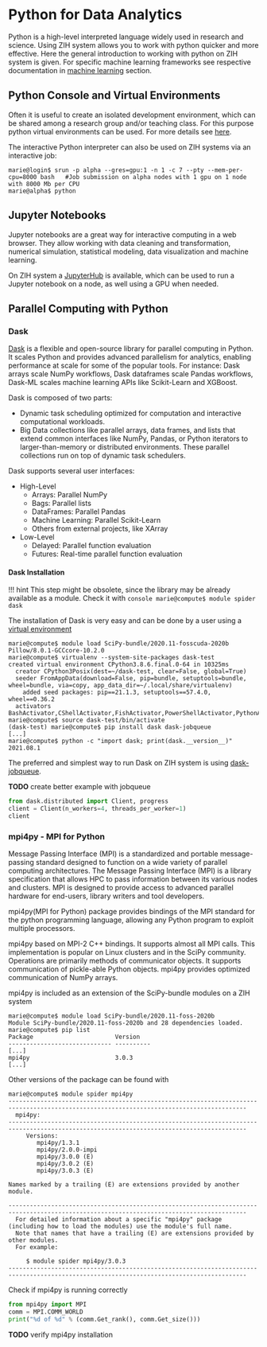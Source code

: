 # Python for Data Analytics

Python is a high-level interpreted language widely used in research and science. Using ZIH system
allows you to work with python quicker and more effective. Here the general introduction to working
with python on ZIH system is given. For specific machine learning frameworks see respective
documentation in [machine learning](machine_learning.md) section.

## Python Console and Virtual Environments

Often it is useful to create an isolated development environment, which can be shared among
a research group and/or teaching class. For this purpose python virtual environments can be used.
For more details see [here](python_virtual_environments.md).

The interactive Python interpreter can also be used on ZIH systems via an interactive job:
```console
marie@login$ srun -p alpha --gres=gpu:1 -n 1 -c 7 --pty --mem-per-cpu=8000 bash   #Job submission on alpha nodes with 1 gpu on 1 node with 8000 Mb per CPU
marie@alpha$ python
```

## Jupyter Notebooks

Jupyter notebooks are a great way for interactive computing in a web
browser. They allow working with data cleaning and transformation,
numerical simulation, statistical modeling, data visualization and machine learning.

On ZIH system a [JupyterHub](../access/jupyterhub.md) is available, which can be used to run
a Jupyter notebook on a node, as well using a GPU when needed.  

## Parallel Computing with Python

### Dask

[Dask](https://dask.org/) is a flexible and open-source library for parallel computing in Python.
It scales Python and provides advanced parallelism for analytics, enabling performance at
scale for some of the popular tools. For instance: Dask arrays scale NumPy workflows, Dask
dataframes scale Pandas workflows, Dask-ML scales machine learning APIs like Scikit-Learn and
XGBoost.

Dask is composed of two parts:

- Dynamic task scheduling optimized for computation and interactive computational workloads.
- Big Data collections like parallel arrays, data frames, and lists that extend common interfaces
  like NumPy, Pandas, or Python iterators to larger-than-memory or distributed environments.
  These parallel collections run on top of dynamic task schedulers.

Dask supports several user interfaces:

- High-Level
    - Arrays: Parallel NumPy
    - Bags: Parallel lists
    - DataFrames: Parallel Pandas
    - Machine Learning: Parallel Scikit-Learn
    - Others from external projects, like XArray
- Low-Level
    - Delayed: Parallel function evaluation
    - Futures: Real-time parallel function evaluation

#### Dask Installation

!!! hint
    This step might be obsolete, since the library may be already available as a module.
    Check it with
    ```console
    marie@compute$ module spider dask
    ```

The installation of Dask is very easy and can be done by a user using a [virtual environment](python_virtual_environments.md)

```console
marie@compute$ module load SciPy-bundle/2020.11-fosscuda-2020b Pillow/8.0.1-GCCcore-10.2.0
marie@compute$ virtualenv --system-site-packages dask-test
created virtual environment CPython3.8.6.final.0-64 in 10325ms
  creator CPython3Posix(dest=~/dask-test, clear=False, global=True)
  seeder FromAppData(download=False, pip=bundle, setuptools=bundle, wheel=bundle, via=copy, app_data_dir=~/.local/share/virtualenv)
    added seed packages: pip==21.1.3, setuptools==57.4.0, wheel==0.36.2
  activators BashActivator,CShellActivator,FishActivator,PowerShellActivator,PythonActivator,XonshActivator
marie@compute$ source dask-test/bin/activate
(dask-test) marie@compute$ pip install dask dask-jobqueue
[...]
marie@compute$ python -c "import dask; print(dask.__version__)"
2021.08.1
```

The preferred and simplest way to run Dask on ZIH system is using
[dask-jobqueue](https://jobqueue.dask.org/).

**TODO** create better example with jobqueue

```python
from dask.distributed import Client, progress
client = Client(n_workers=4, threads_per_worker=1)
client
```

### mpi4py -  MPI for Python

Message Passing Interface (MPI) is a standardized and portable
message-passing standard designed to function on a wide variety of
parallel computing architectures. The Message Passing Interface (MPI) is
a library specification that allows HPC to pass information between its
various nodes and clusters. MPI is designed to provide access to advanced
parallel hardware for end-users, library writers and tool developers.

mpi4py(MPI for Python) package provides bindings of the MPI standard for
the python programming language, allowing any Python program to exploit
multiple processors.

mpi4py based on MPI-2 C++ bindings. It supports almost all MPI calls.
This implementation is popular on Linux clusters and in the SciPy
community. Operations are primarily methods of communicator objects. It
supports communication of pickle-able Python objects. mpi4py provides
optimized communication of NumPy arrays.

mpi4py is included as an extension of the SciPy-bundle modules on a ZIH system

```console
marie@compute$ module load SciPy-bundle/2020.11-foss-2020b
Module SciPy-bundle/2020.11-foss-2020b and 28 dependencies loaded.
marie@compute$ pip list
Package                       Version
----------------------------- ----------
[...]
mpi4py                        3.0.3
[...]
```

Other versions of the package can be found with

```console
marie@compute$ module spider mpi4py
-----------------------------------------------------------------------------------------------------------------------------------------
  mpi4py:
-----------------------------------------------------------------------------------------------------------------------------------------
     Versions:
        mpi4py/1.3.1
        mpi4py/2.0.0-impi
        mpi4py/3.0.0 (E)
        mpi4py/3.0.2 (E)
        mpi4py/3.0.3 (E)

Names marked by a trailing (E) are extensions provided by another module.

-----------------------------------------------------------------------------------------------------------------------------------------
  For detailed information about a specific "mpi4py" package (including how to load the modules) use the module's full name.
  Note that names that have a trailing (E) are extensions provided by other modules.
  For example:

     $ module spider mpi4py/3.0.3
-----------------------------------------------------------------------------------------------------------------------------------------
```

Check if mpi4py is running correctly

```python
from mpi4py import MPI
comm = MPI.COMM_WORLD
print("%d of %d" % (comm.Get_rank(), comm.Get_size()))
```

**TODO** verify mpi4py installation
